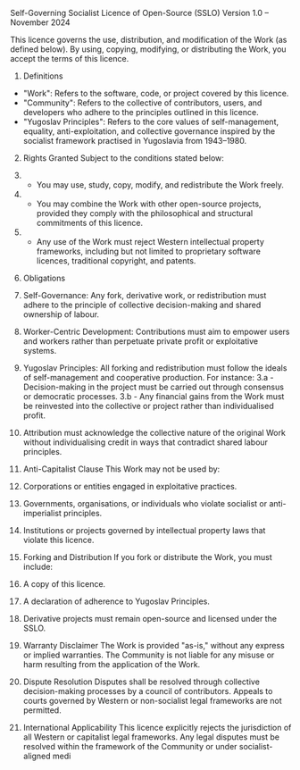 Self-Governing Socialist Licence of Open-Source (SSLO)
Version 1.0 – November 2024

This licence governs the use, distribution, and modification of the Work (as defined below). By using, copying, modifying, or distributing the Work, you accept the terms of this licence.

1. Definitions
- "Work": Refers to the software, code, or project covered by this licence.
- "Community": Refers to the collective of contributors, users, and developers who adhere to the principles outlined in this licence.
- "Yugoslav Principles": Refers to the core values of self-management, equality, anti-exploitation, and collective governance inspired by the socialist framework practised in Yugoslavia from 1943–1980.

2. Rights Granted
Subject to the conditions stated below:
1. - You may use, study, copy, modify, and redistribute the Work freely.
2. - You may combine the Work with other open-source projects, provided they comply with the philosophical and structural commitments of this licence.
3. - Any use of the Work must reject Western intellectual property frameworks, including but not limited to proprietary software licences, traditional copyright, and patents.

3. Obligations
1. Self-Governance: Any fork, derivative work, or redistribution must adhere to the principle of collective decision-making and shared ownership of labour.
2. Worker-Centric Development: Contributions must aim to empower users and workers rather than perpetuate private profit or exploitative systems.
3. Yugoslav Principles: All forking and redistribution must follow the ideals of self-management and cooperative production. For instance:
3.a - Decision-making in the project must be carried out through consensus or democratic processes.
3.b - Any financial gains from the Work must be reinvested into the collective or project rather than individualised profit.
4. Attribution must acknowledge the collective nature of the original Work without individualising credit in ways that contradict shared labour principles.

4. Anti-Capitalist Clause
This Work may not be used by:
1. Corporations or entities engaged in exploitative practices.
2. Governments, organisations, or individuals who violate socialist or anti-imperialist principles.
3. Institutions or projects governed by intellectual property laws that violate this licence.

5. Forking and Distribution
If you fork or distribute the Work, you must include:
1. A copy of this licence.
2. A declaration of adherence to Yugoslav Principles.
3. Derivative projects must remain open-source and licensed under the SSLO.

6. Warranty Disclaimer
The Work is provided "as-is," without any express or implied warranties. The Community is not liable for any misuse or harm resulting from the application of the Work.

7. Dispute Resolution
Disputes shall be resolved through collective decision-making processes by a council of contributors. Appeals to courts governed by Western or non-socialist legal frameworks are not permitted.

8. International Applicability
This licence explicitly rejects the jurisdiction of all Western or capitalist legal frameworks. Any legal disputes must be resolved within the framework of the Community or under socialist-aligned medi
